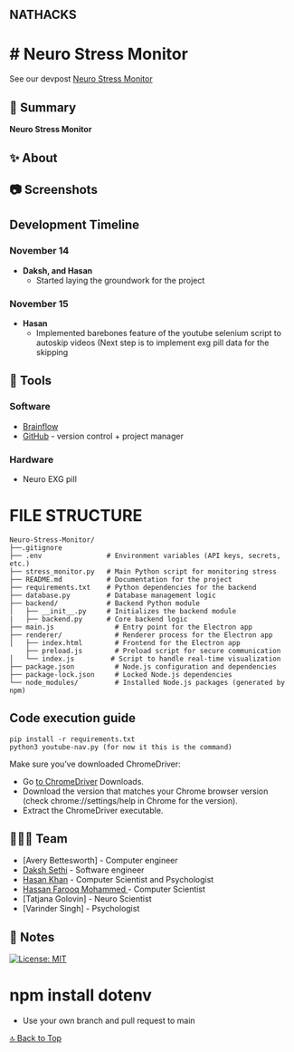 
<a name=top></a>
## NATHACKS
# # Neuro Stress Monitor


See our devpost [Neuro Stress Monitor](https://devpost.com/software/neuro-stress-monitor)

## 📑 Summary

**Neuro Stress Monitor** 



## ✨ About




## 📷 Screenshots



## Development Timeline
### November 14
- **Daksh, and Hasan**
  - Started laying the groundwork for the project
### November 15
- **Hasan**
  - Implemented barebones feature of the youtube selenium script to autoskip videos (Next step is to implement exg pill data for the skipping


## 🔨 Tools

### Software

* [Brainflow](https://brainflow.org/)
* [GitHub](https://www.github.com) - version control + project manager


### Hardware

* Neuro EXG pill

# FILE STRUCTURE
```
Neuro-Stress-Monitor/
├──.gitignore
├── .env                # Environment variables (API keys, secrets, etc.)
├── stress_monitor.py   # Main Python script for monitoring stress
├── README.md           # Documentation for the project
├── requirements.txt    # Python dependencies for the backend
├── database.py         # Database management logic
├── backend/            # Backend Python module
│   ├── __init__.py     # Initializes the backend module
|   ├── backend.py      # Core backend logic
├── main.js               # Entry point for the Electron app
├── renderer/             # Renderer process for the Electron app
│   ├── index.html        # Frontend for the Electron app
    ├── preload.js        # Preload script for secure communication
│   └── index.js         # Script to handle real-time visualization
├── package.json          # Node.js configuration and dependencies
├── package-lock.json     # Locked Node.js dependencies
└── node_modules/         # Installed Node.js packages (generated by npm)

```

## Code execution guide
```
pip install -r requirements.txt
python3 youtube-nav.py (for now it this is the command)
```
Make sure you’ve downloaded ChromeDriver:
*  Go [to ChromeDriver](https://developer.chrome.com/docs/chromedriver/downloads) Downloads.
*  Download the version that matches your Chrome browser version (check chrome://settings/help in Chrome for the version).
*  Extract the ChromeDriver executable.

## 👨‍👧‍👧 Team

<!--- put your links here --->

* [Avery Bettesworth] - Computer engineer
* [Daksh Sethi](https://github.com/daksh3333) - Software engineer
* [Hasan Khan](https://osu.github.io/portfolio/) - Computer Scientist and Psychologist 
* [Hassan Farooq Mohammed ](https://github.com/osu) - Computer Scientist
* [Tatjana Golovin] - Neuro Scientist
* [Varinder Singh] - Psychologist


## 📰 Notes

[![License: MIT](https://img.shields.io/badge/License-MIT-blue.svg)](https://opensource.org/licenses/MIT)
# npm install dotenv

* Use your own branch and pull request to main

[🔝 Back to Top](#top)
